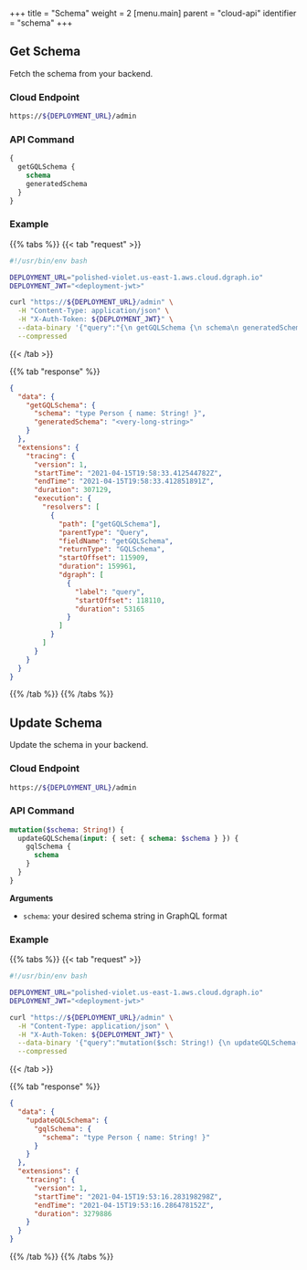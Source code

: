 +++
title = "Schema"
weight = 2
[menu.main]
    parent = "cloud-api"
    identifier = "schema"
+++

## Get Schema

Fetch the schema from your backend.

### Cloud Endpoint

```bash
https://${DEPLOYMENT_URL}/admin
```

### API Command

```graphql
{
  getGQLSchema {
    schema
    generatedSchema
  }
}
```

### Example

{{% tabs %}} {{< tab "request" >}}
```bash
#!/usr/bin/env bash

DEPLOYMENT_URL="polished-violet.us-east-1.aws.cloud.dgraph.io"
DEPLOYMENT_JWT="<deployment-jwt>"

curl "https://${DEPLOYMENT_URL}/admin" \
  -H "Content-Type: application/json" \
  -H "X-Auth-Token: ${DEPLOYMENT_JWT}" \
  --data-binary '{"query":"{\n getGQLSchema {\n schema\n generatedSchema\n }\n}","variables":{}}' \
  --compressed
```
{{< /tab >}} 

{{% tab "response" %}}
```json
{
  "data": {
    "getGQLSchema": {
      "schema": "type Person { name: String! }",
      "generatedSchema": "<very-long-string>"
    }
  },
  "extensions": {
    "tracing": {
      "version": 1,
      "startTime": "2021-04-15T19:58:33.412544782Z",
      "endTime": "2021-04-15T19:58:33.412851891Z",
      "duration": 307129,
      "execution": {
        "resolvers": [
          {
            "path": ["getGQLSchema"],
            "parentType": "Query",
            "fieldName": "getGQLSchema",
            "returnType": "GQLSchema",
            "startOffset": 115909,
            "duration": 159961,
            "dgraph": [
              {
                "label": "query",
                "startOffset": 118110,
                "duration": 53165
              }
            ]
          }
        ]
      }
    }
  }
}
```
{{% /tab %}} {{% /tabs %}}

## Update Schema

Update the schema in your backend.

### Cloud Endpoint

```bash
https://${DEPLOYMENT_URL}/admin
```

### API Command

```graphql
mutation($schema: String!) {
  updateGQLSchema(input: { set: { schema: $schema } }) {
    gqlSchema {
      schema
    }
  }
}
```

**Arguments**

- `schema`: your desired schema string in GraphQL format

### Example

{{% tabs %}} {{< tab "request" >}}
```bash
#!/usr/bin/env bash

DEPLOYMENT_URL="polished-violet.us-east-1.aws.cloud.dgraph.io"
DEPLOYMENT_JWT="<deployment-jwt>"

curl "https://${DEPLOYMENT_URL}/admin" \
  -H "Content-Type: application/json" \
  -H "X-Auth-Token: ${DEPLOYMENT_JWT}" \
  --data-binary '{"query":"mutation($sch: String!) {\n updateGQLSchema(input: { set: { schema: $sch } })\n {\n gqlSchema {\n schema\n }\n }\n}","variables":{"sch": "type Person { name: String! }"}}' \
  --compressed
```
{{< /tab >}} 

{{% tab "response" %}}
```json
{
  "data": {
    "updateGQLSchema": {
      "gqlSchema": {
        "schema": "type Person { name: String! }"
      }
    }
  },
  "extensions": {
    "tracing": {
      "version": 1,
      "startTime": "2021-04-15T19:53:16.283198298Z",
      "endTime": "2021-04-15T19:53:16.286478152Z",
      "duration": 3279886
    }
  }
}
```
{{% /tab %}} {{% /tabs %}}
